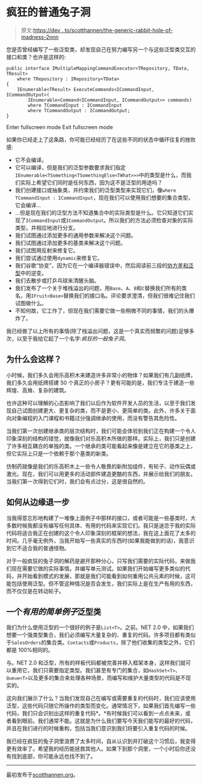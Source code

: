 # 疯狂的普通兔子洞

> 原文:[https://dev . to/scotthannen/the-generic-rabbit-hole-of-madness-2nnn](https://dev.to/scotthannen/the-generic-rabbit-hole-of-madness-2nnn)

您是否曾经编写了一些泛型类，却发现自己在努力编写另一个与这些泛型类交互的接口和类？也许是这样的:

```
public interface IMultipleMappingCommandExecutor<TRepository, TData, TResult>
    where TRepository : IRepository<TData>
{
    IEnumerable<TResult> ExecuteCommands<ICommandInput, ICommandOutput>(
        IEnumerable<Command<ICommandInput, ICommandOutput>> commands)
        where TCommandInput : ICommandInput
        where TCommandOutput : ICommandOutput;
} 
```

Enter fullscreen mode Exit fullscreen mode

如果你已经走上了这条路，你可能已经经历了在这些不同的状态中循环往复的挫败感:

*   它不会编译。
*   它可以编译，但是我们的泛型参数要求我们指定`IEnumerable<TSomething<TSomethingElse<TWhat>>>`中的类型是什么，而我们实际上希望它们同时是任何东西，因为这不是泛型的用途吗？
*   我们创建接口或抽象类，并约束我们的泛型类型来实现它们，像`where TCommandInput : ICommandInput`，现在我们可以使用我们想要的集合类型，它会编译...
*   ...但是现在我们的泛型方法不知道集合中的实际类型是什么。它只知道它们实现了`ICommandInput`或`ICommandOutput`。所以我们的方法必须检查对象的实际类型，并相应地进行分支。
*   我们试图通过添加更多的通用参数来解决这个问题。
*   我们试图通过添加更多的基类来解决这个问题。
*   我们试图用反射来修复它。
*   我们尝试通过使用`dynamic`来修复它。
*   我们谷歌“协变”，因为它在一个编译器错误中，然后阅读前三段的[协方差和泛型](https://docs.microsoft.com/en-us/dotnet/standard/generics/covariance-and-contravariance)中的逆变。
*   我们去散步或打乒乓球来清醒头脑。
*   我们发布了一个关于堆栈溢出的问题，用`Base`、`A`、`B`和`C`替换我们所有的类名，用`IFruit<Base>`替换我们的接口名。评论要求澄清，但我们很难记住我们试图做什么。
*   不知何故，它工作了，但现在我们需要它做一些稍微不同的事情，我们的头爆炸了。

我已经做了以上所有的事情(除了栈溢出问题，这是一个真实而频繁的问题)足够多次，以至于我给它起了一个名字:*疯狂的一般兔子洞*。

## 为什么会这样？

小时候，我们多久会用乐高积木来建造许多非常小的物体？如果我们有几副纸牌，我们多久会用纸牌搭建 50 个真正的小房子？更有可能的是，我们专注于建造一些辉煌、高耸、复杂的建筑。

也许这种可以理解的心态影响了我们以后作为软件开发人员的生活，以至于我们发现自己试图创建更大、更复杂的类，而不是更小、更简单的类。此外，许多关于面向对象编程的入门课程和书籍过分强调继承的使用，而没有警告其危险性。

当我们第一次创建继承类的层次结构时，我们可能会体验到我们正在构建一个令人印象深刻的结构的错觉，就像我们对乐高积木所做的那样。实际上，我们只是创建了许多相互耦合的单独的类。一个继承的类可能看起来像是建立在它的基类之上，但它实际上只是一个依赖于那个基类的新类。

仿制药就像是我们的乐高积木上一些令人敬畏的新附加组件，有轮子、动作玩偶或激光。现在，我们可以用更多的活动部件建造更酷的东西，并展示给我们的朋友。当我们第一次得到它们时，我们会有点过分，这是很自然的。

## 如何从边缘退一步

当我得意忘形地构建了一堆像上面例子中那样的接口，或者可能是一些基类时，大多数时候我都没有编写任何具体、有用的代码来实现它们。我只是迷恋于我的实际代码将适合我正在创建的这个令人印象深刻的框架的想法，我在这上面花了太多的时间。几乎毫无例外，当我开始写一些真实的东西时(如果我能做到的话)，我意识到它不适合我的普通怪物。

对于一般疯狂的兔子洞的解药是避开那种分心，只写我们需要的实际代码，来做我们现在需要它做的实际事情。并编写单元测试。如果我们开始编写更多类似的代码，并开始看到模式的发展，那就是我们可能看到如何重用公共元素的时候，这可能包括使用泛型。但不管这种情况是否会发生，我们实际上是在生产有用的东西，而不仅仅是在转动轮子。

## 一个*有用的简单例子*泛型类

我们为什么使用泛型的一个很好的例子是`List<T>`。之前。NET 2.0 中，如果我们想要一个强类型集合，我们必须编写大量复杂的、重复的代码。许多项目都有类似于`SalesOrders`的集合类。`Contacts`或`Products`，除了他们收集的类型之外，它们都是 100%相同的。

与。NET 2.0 和泛型，所有的样板代码都被完善并移入框架本身，这样我们就可以重用它，我们只需要指定类型。我们甚至有专门的集合，如`HashSet<T>`、`Queue<T>`以及更多的集合来处理各种场景，而编写和维护大量类型的代码是不现实的。

这向我们展示了什么？当我们发现自己在编写或需要重复的代码时，我们应该使用泛型，这些代码只随它所操作的类型而变化。通常情况下，如果我们首先编写一些代码，我们只会识别出这样的重复代码*。*有时候我们可以看到一点点未来，或者看到眼前。我们通常不能。这就是为什么我们要写今天我们能写的最好的代码，并且在我们进行的时候重构，包括当我们意识到我们将要引入重复代码的时候。

我已经在疯狂的兔子洞里浪费了太多时间，自从认识到并打破这个习惯后，我变得更有效率了。希望我的经历能拯救其他人。如果下到那个洞里，一个小时后你还没有找到底部，你可能永远也找不到了。

* * *

最初发布于[scotthannen.org](http://scotthannen.org/blog/2018/04/05/the-generic-rabbit-hole-of-madness.html)。
